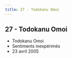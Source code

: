 ```yaml
---
title: 27 - Todokanu Omoi
---
```


27 - Todokanu Omoi
------------------

* Todokanu Omoi
* Sentiments inexpérimés
* 23 avril 2005
